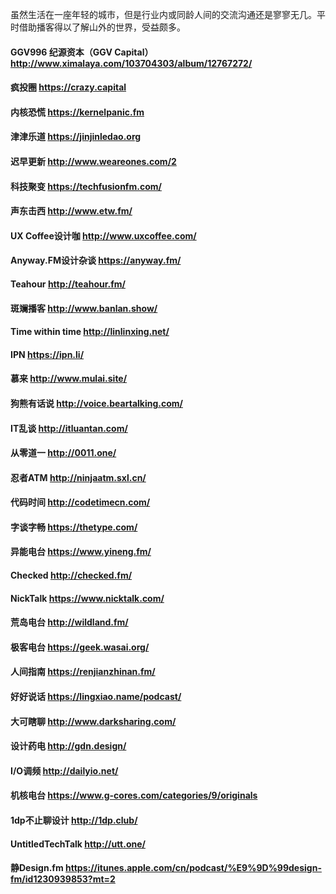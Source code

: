 虽然生活在一座年轻的城市，但是行业内或同龄人间的交流沟通还是寥寥无几。平时借助播客得以了解山外的世界，受益颇多。
#### GGV996 纪源资本（GGV Capital）http://www.ximalaya.com/103704303/album/12767272/
#### 疯投圈 https://crazy.capital
#### 内核恐慌 https://kernelpanic.fm
#### 津津乐道 https://jinjinledao.org
#### 迟早更新 http://www.weareones.com/2
#### 科技聚变 https://techfusionfm.com/
#### 声东击西 http://www.etw.fm/
#### UX Coffee设计咖 http://www.uxcoffee.com/
#### Anyway.FM设计杂谈 https://anyway.fm/
#### Teahour http://teahour.fm/
#### 斑斓播客 http://www.banlan.show/
#### Time within time http://linlinxing.net/
#### IPN https://ipn.li/
#### 慕来 http://www.mulai.site/
#### 狗熊有话说 http://voice.beartalking.com/
#### IT乱谈 http://itluantan.com/
#### 从零道一 http://0011.one/
#### 忍者ATM http://ninjaatm.sxl.cn/
#### 代码时间 http://codetimecn.com/
#### 字谈字畅 https://thetype.com/
#### 异能电台 https://www.yineng.fm/
#### Checked http://checked.fm/
#### NickTalk https://www.nicktalk.com/
#### 荒岛电台 http://wildland.fm/
#### 极客电台 https://geek.wasai.org/
#### 人间指南 https://renjianzhinan.fm/
#### 好好说话 https://lingxiao.name/podcast/
#### 大可瞎聊 http://www.darksharing.com/
#### 设计药电 http://gdn.design/
#### I/O调频 http://dailyio.net/
#### 机核电台 https://www.g-cores.com/categories/9/originals
#### 1dp不止聊设计 http://1dp.club/
#### UntitledTechTalk http://utt.one/
#### 静Design.fm https://itunes.apple.com/cn/podcast/%E9%9D%99design-fm/id1230939853?mt=2
